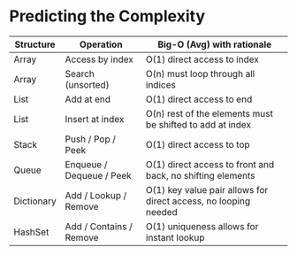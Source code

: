 # Predicting the Complexity

| Structure | Operation | Big-O (Avg) with rationale
|---|---|---|
| Array      | Access by index          | O(1) direct access to index |
| Array      | Search (unsorted)        | O(n) must loop through all indices |
| List       | Add at end               | O(1) direct access to end |
| List       | Insert at index          | O(n) rest of the elements must be shifted to add at index |
| Stack      | Push / Pop / Peek        | O(1) direct access to top |
| Queue      | Enqueue / Dequeue / Peek | O(1) direct access to front and back, no shifting elements |
| Dictionary | Add / Lookup / Remove    | O(1) key value pair allows for direct access, no looping needed|
| HashSet    | Add / Contains / Remove  | O(1) uniqueness allows for instant lookup |